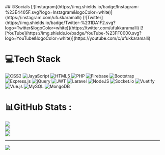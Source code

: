 <link rel="stylesheet" href="https://cdn.jsdelivr.net/gh/devicons/devicon@v2.15.1/devicon.min.css">
<i class="devicon-vuejs-plain-wordmark"></i>
## 🌐Socials
[![Instagram](https://img.shields.io/badge/Instagram-%23E4405F.svg?logo=Instagram&logoColor=white)](https://instagram.com/ufukkaramalli) [![Twitter](https://img.shields.io/badge/Twitter-%231DA1F2.svg?logo=Twitter&logoColor=white)](https://twitter.com/ufukkaramalli) [![YouTube](https://img.shields.io/badge/YouTube-%23FF0000.svg?logo=YouTube&logoColor=white)](https://youtube.com/c/ufukkaramalli) 

# 💻Tech Stack
![CSS3](https://img.shields.io/badge/css3-%231572B6.svg?style=flat&logo=css3&logoColor=white) 
![JavaScript](https://img.shields.io/badge/javascript-%23323330.svg?style=flat&logo=javascript&logoColor=%23F7DF1E) 
![HTML5](https://img.shields.io/badge/html5-%23E34F26.svg?style=flat&logo=html5&logoColor=white) 
![PHP](https://img.shields.io/badge/php-%23777BB4.svg?style=flat&logo=php&logoColor=white) 
![Firebase](https://img.shields.io/badge/firebase-%23039BE5.svg?style=flat&logo=firebase) 
![Bootstrap](https://img.shields.io/badge/bootstrap-%23563D7C.svg?style=flat&logo=bootstrap&logoColor=white) 
![Express.js](https://img.shields.io/badge/express.js-%23404d59.svg?style=flat&logo=express&logoColor=%2361DAFB) 
![jQuery](https://img.shields.io/badge/jquery-%230769AD.svg?style=flat&logo=jquery&logoColor=white) 
![JWT](https://img.shields.io/badge/JWT-black?style=flat&logo=JSON%20web%20tokens) 
![Laravel](https://img.shields.io/badge/laravel-%23FF2D20.svg?style=flat&logo=laravel&logoColor=white) 
![NodeJS](https://img.shields.io/badge/node.js-6DA55F?style=flat&logo=node.js&logoColor=white) 
![Socket.io](https://img.shields.io/badge/Socket.io-black?style=flat&logo=socket.io&badgeColor=010101) 
![Vuetify](https://img.shields.io/badge/Vuetify-1867C0?style=flat&logo=vuetify&logoColor=AEDDFF) 
![Vue.js](https://cdn.jsdelivr.net/gh/devicons/devicon/icons/vuejs/vuejs-original-wordmark.svg) 
![MySQL](https://img.shields.io/badge/mysql-%2300f.svg?style=flat&logo=mysql&logoColor=white) 
![MongoDB](https://img.shields.io/badge/MongoDB-%234ea94b.svg?style=flat&logo=mongodb&logoColor=white)

# 📊GitHub Stats :
![](https://github-readme-stats.vercel.app/api?username=ufukkaramalli&theme=gruvbox&hide_border=true&include_all_commits=true&count_private=true)<br/>
![](https://github-readme-streak-stats.herokuapp.com/?user=ufukkaramalli&theme=gruvbox&hide_border=true)<br/>
![](https://github-readme-stats.vercel.app/api/top-langs/?username=ufukkaramalli&theme=gruvbox&hide_border=true&include_all_commits=true&count_private=true&layout=compact)

---
[![](https://visitcount.itsvg.in/api?id=ufukkaramalli&icon=0&color=0)](https://visitcount.itsvg.in)

